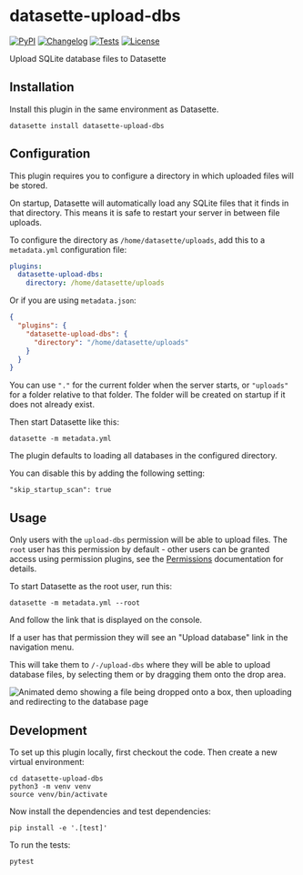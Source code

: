 # datasette-upload-dbs

[![PyPI](https://img.shields.io/pypi/v/datasette-upload-dbs.svg)](https://pypi.org/project/datasette-upload-dbs/)
[![Changelog](https://img.shields.io/github/v/release/simonw/datasette-upload-dbs?include_prereleases&label=changelog)](https://github.com/simonw/datasette-upload-dbs/releases)
[![Tests](https://github.com/simonw/datasette-upload-dbs/workflows/Test/badge.svg)](https://github.com/simonw/datasette-upload-dbs/actions?query=workflow%3ATest)
[![License](https://img.shields.io/badge/license-Apache%202.0-blue.svg)](https://github.com/simonw/datasette-upload-dbs/blob/main/LICENSE)

Upload SQLite database files to Datasette

## Installation

Install this plugin in the same environment as Datasette.

    datasette install datasette-upload-dbs

## Configuration

This plugin requires you to configure a directory in which uploaded files will be stored.

On startup, Datasette will automatically load any SQLite files that it finds in that directory. This means it is safe to restart your server in between file uploads.

To configure the directory as `/home/datasette/uploads`, add this to a `metadata.yml` configuration file:

```yaml
plugins:
  datasette-upload-dbs:
    directory: /home/datasette/uploads
```

Or if you are using `metadata.json`:

```json
{
  "plugins": {
    "datasette-upload-dbs": {
      "directory": "/home/datasette/uploads"
    }
  }
}
```
You can use `"."` for the current folder when the server starts, or `"uploads"` for a folder relative to that folder. The folder will be created on startup if it does not already exist.

Then start Datasette like this:

    datasette -m metadata.yml

The plugin defaults to loading all databases in the configured directory.

You can disable this by adding the following setting:
```
"skip_startup_scan": true
```
## Usage

Only users with the `upload-dbs` permission will be able to upload files. The `root` user has this permission by default - other users can be granted access using permission plugins, see the [Permissions](https://docs.datasette.io/en/stable/authentication.html#permissions) documentation for details.

To start Datasette as the root user, run this:

    datasette -m metadata.yml --root

And follow the link that is displayed on the console.

If a user has that permission they will see an "Upload database" link in the navigation menu.

This will take them to `/-/upload-dbs` where they will be able to upload database files, by selecting them or by dragging them onto the drop area.

![Animated demo showing a file being dropped onto a box, then uploading and redirecting to the database page](https://github.com/simonw/datasette-upload-dbs/raw/main/upload-demo.gif)

## Development

To set up this plugin locally, first checkout the code. Then create a new virtual environment:

    cd datasette-upload-dbs
    python3 -m venv venv
    source venv/bin/activate

Now install the dependencies and test dependencies:

    pip install -e '.[test]'

To run the tests:

    pytest
